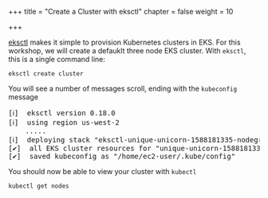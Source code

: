 +++
title = "Create a Cluster with eksctl"
chapter = false
weight = 10

+++

[eksctl](https://eksctl.io/introduction/) makes it simple to provision Kubernetes clusters in EKS. For this workshop, we will create a defauklt three node EKS cluster. With `eksctl`, this is a single command line:

```
eksctl create cluster
```

You will see a number of messages scroll, ending with the `kubeconfig` message

<pre>
[ℹ]  eksctl version 0.18.0
[ℹ]  using region us-west-2
	.....
[ℹ]  deploying stack "eksctl-unique-unicorn-1588181335-nodegroup-ng-d61e2b06"
[✔]  all EKS cluster resources for "unique-unicorn-1588181335" have been created
[✔]  saved kubeconfig as "/home/ec2-user/.kube/config"
</pre>

You should now be able to view your cluster with `kubectl`

```
kubectl get nodes
```


